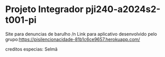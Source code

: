 # Projeto Integrador pji240-a2024s2-t001-pi
Site para denuncias de barulho /n
Link para aplicativo desenvolvido pelo grupo:https://pisilencionacidade-81b1c6ce9657.herokuapp.com/

creditos especias: Selmã
